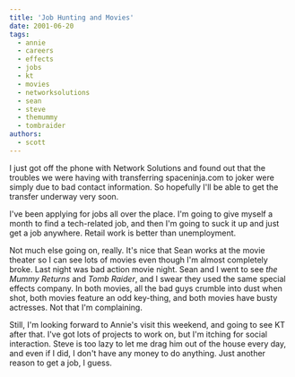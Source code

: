 ```yaml
---
title: 'Job Hunting and Movies'
date: 2001-06-20
tags:
  - annie
  - careers
  - effects
  - jobs
  - kt
  - movies
  - networksolutions
  - sean
  - steve
  - themummy
  - tombraider
authors:
  - scott
---
```


I just got off the phone with Network Solutions and found out that the troubles we were having with transferring spaceninja.com to joker were simply due to bad contact information. So hopefully I'll be able to get the transfer underway very soon.

I've been applying for jobs all over the place. I'm going to give myself a month to find a tech-related job, and then I'm going to suck it up and just get a job anywhere. Retail work is better than unemployment.

Not much else going on, really. It's nice that Sean works at the movie theater so I can see lots of movies even though I'm almost completely broke. Last night was bad action movie night. Sean and I went to see _the Mummy Returns_ and _Tomb Raider_, and I swear they used the same special effects company. In both movies, all the bad guys crumble into dust when shot, both movies feature an odd key-thing, and both movies have busty actresses. Not that I'm complaining.

Still, I'm looking forward to Annie's visit this weekend, and going to see KT after that. I've got lots of projects to work on, but I'm itching for social interaction. Steve is too lazy to let me drag him out of the house every day, and even if I did, I don't have any money to do anything. Just another reason to get a job, I guess.
